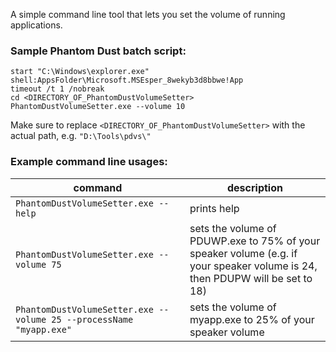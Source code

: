 A simple command line tool that lets you set the volume of running applications.

### Sample Phantom Dust batch script:
```shell
start "C:\Windows\explorer.exe" shell:AppsFolder\Microsoft.MSEsper_8wekyb3d8bbwe!App
timeout /t 1 /nobreak
cd <DIRECTORY_OF_PhantomDustVolumeSetter>
PhantomDustVolumeSetter.exe --volume 10
```
Make sure to replace `<DIRECTORY_OF_PhantomDustVolumeSetter>` with the actual path, e.g. `"D:\Tools\pdvs\"`

### Example command line usages:
|command|description|
|---|---|
|`PhantomDustVolumeSetter.exe --help`|prints help|
|`PhantomDustVolumeSetter.exe --volume 75`|sets the volume of PDUWP.exe to 75% of your speaker volume (e.g. if your speaker volume is 24, then PDUPW will be set to 18)|
|`PhantomDustVolumeSetter.exe --volume 25 --processName "myapp.exe"`|sets the volume of myapp.exe to 25% of your speaker volume|